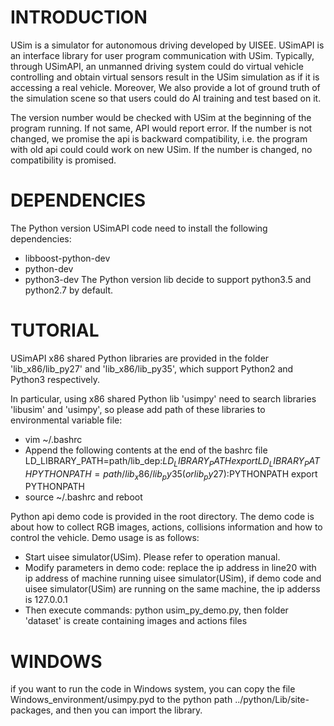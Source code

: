 # INTRODUCTION

USim is a simulator for autonomous driving developed by UISEE.
USimAPI is an interface library for user program communication with USim.
Typically, through USimAPI, an unmanned driving system could do virtual vehicle controlling and obtain virtual sensors result in the USim
simulation as if it is accessing a real vehicle.
Moreover, We also provide a lot of ground truth of the simulation scene so that users could do AI training
and test based on it.

The version number would be checked with USim at the beginning of the program running.
If not same, API would report error.
If the number is not changed, we promise the api is backward compatibility, i.e. the program with old api could
could work on new USim.
If the number is changed, no compatibility is promised.

# DEPENDENCIES

The Python version USimAPI code need to install the following dependencies:
  * libboost-python-dev
  * python-dev
  * python3-dev
The Python version lib decide to support python3.5 and python2.7 by default.

# TUTORIAL

USimAPI x86 shared Python libraries are provided in the folder 'lib_x86/lib_py27' and 'lib_x86/lib_py35', which support Python2 and Python3 respectively.

In particular, using x86 shared Python lib 'usimpy' need to search libraries 'libusim' and 'usimpy', so please add path of these libraries to environmental variable file:
  * vim ~/.bashrc
  * Append the following contents at the end of the bashrc file
      LD_LIBRARY_PATH=path/lib_dep:$LD_LIBRARY_PATH
      export LD_LIBRARY_PATH
      PYTHONPATH=path/lib_x86/lib_py35(or lib_py27):$PYTHONPATH
      export PYTHONPATH
  * source ~/.bashrc and reboot

Python api demo code is provided in the root directory. The demo code is about how to collect RGB images, actions, collisions information and how to control the vehicle. Demo usage is as follows:
  * Start uisee simulator(USim). Please refer to operation manual.
  * Modify parameters in demo code: replace the ip address in line20 with ip address of machine running uisee simulator(USim), if demo code and uisee simulator(USim) are running on the same machine, the ip adderss is 127.0.0.1
  * Then execute commands: python usim_py_demo.py, then folder 'dataset' is create containing images and actions files

# WINDOWS

if you want to run the code in Windows system, you can copy the file Windows_environment/usimpy.pyd to the python path ../python/Lib/site-packages, and then you can import the library.